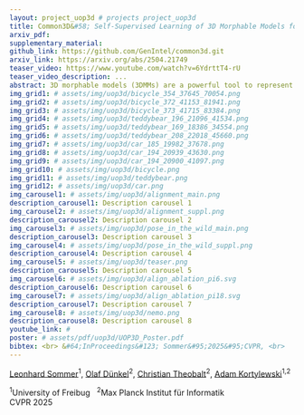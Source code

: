 ```yaml
---
layout: project_uop3d # projects project_uop3d
title: Common3D&#58; Self-Supervised Learning of 3D Morphable Models for Common Objects in Neural Feature Space
arxiv_pdf: 
supplementary_material:
github_link: https://github.com/GenIntel/common3d.git
arxiv_link: https://arxiv.org/abs/2504.21749
teaser_video: https://www.youtube.com/watch?v=6YdrttT4-rU
teaser_video_description: ...
abstract: 3D morphable models (3DMMs) are a powerful tool to represent the possible shapes and appearances of an object category. Given a single test image, 3DMMs can be used to solve various tasks, such as predicting the 3D shape, pose, semantic correspondence, and instance segmentation of an object. Unfortunately, 3DMMs are only available for very few object categories that are of particular interest, like faces or human bodies, as they require a demanding 3D data acquisition and category-specific training process. In contrast, we introduce a new method, Common3D, that learns 3DMMs of common objects in a fully self-supervised manner from a collection of object-centric videos. For this purpose, our model represents objects as a learned 3D template mesh and a deformation field that is parameterized as an image-conditioned neural network. Different from prior works, Common3D represents the object appearance with neural features instead of RGB colors, which enables the learning of more generalizable representations through an abstraction from pixel intensities. Importantly, we train the appearance features using a contrastive objective by exploiting the correspondences defined through the deformable template mesh. This leads to higher quality correspondence features compared to related works and a significantly improved model performance at estimating 3D object pose and semantic correspondence. Common3D is the first completely self-supervised method that can solve various vision tasks in a zero-shot manner.
img_grid1: # assets/img/uop3d/bicycle_354_37645_70054.png
img_grid2: # assets/img/uop3d/bicycle_372_41153_81941.png
img_grid3: # assets/img/uop3d/bicycle_373_41715_83384.png
img_grid4: # assets/img/uop3d/teddybear_196_21096_41534.png
img_grid5: # assets/img/uop3d/teddybear_169_18386_34554.png
img_grid6: # assets/img/uop3d/teddybear_208_22018_45660.png
img_grid7: # assets/img/uop3d/car_185_19982_37678.png
img_grid8: # assets/img/uop3d/car_194_20939_43630.png
img_grid9: # assets/img/uop3d/car_194_20900_41097.png
img_grid10: # assets/img/uop3d/bicycle.png
img_grid11: # assets/img/uop3d/teddybear.png
img_grid12: # assets/img/uop3d/car.png
img_carousel1: # assets/img/uop3d/alignment_main.png
description_carousel1: Description carousel 1
img_carousel2: # assets/img/uop3d/alignment_suppl.png
description_carousel2: Description carousel 2
img_carousel3: # assets/img/uop3d/pose_in_the_wild_main.png
description_carousel3: Description carousel 3
img_carousel4: # assets/img/uop3d/pose_in_the_wild_suppl.png
description_carousel4: Description carousel 4
img_carousel5: # assets/img/uop3d/teaser.png
description_carousel5: Description carousel 5
img_carousel6: # assets/img/uop3d/align_ablation_pi6.svg
description_carousel6: Description carousel 6
img_carousel7: # assets/img/uop3d/align_ablation_pi18.svg
description_carousel7: Description carousel 7
img_carousel8: # assets/img/uop3d/nemo.png
description_carousel8: Description carousel 8
youtube_link: # 
poster: # assets/pdf/uop3d/UOP3D_Poster.pdf
bibtex: <br> &#64;InProceedings&#123; Sommer&#95;2025&#95;CVPR, <br>
---
```


[Leonhard Sommer](https://github.com/limpbot)<sup>1</sup>, [Olaf Dünkel](https://odunkel.github.io)<sup>2</sup>, [Christian Theobalt](https://www.via-center.science)<sup>2</sup>, [Adam Kortylewski](https://genintel.mpi-inf.mpg.de)<sup>1,2</sup>

<title>Common3D</title>
<div class="is-size-5 publication-authors">
<span class="author-block">
<sup>1</sup>University of Freibug &nbsp;
<sup>2</sup>Max Planck Institut für Informatik
<br>
CVPR 2025</span>

<!-- <span class="eql-cntrb"><small><br><sup>*</sup>Indicates Equal Contribution</small></span> -->
</div>
